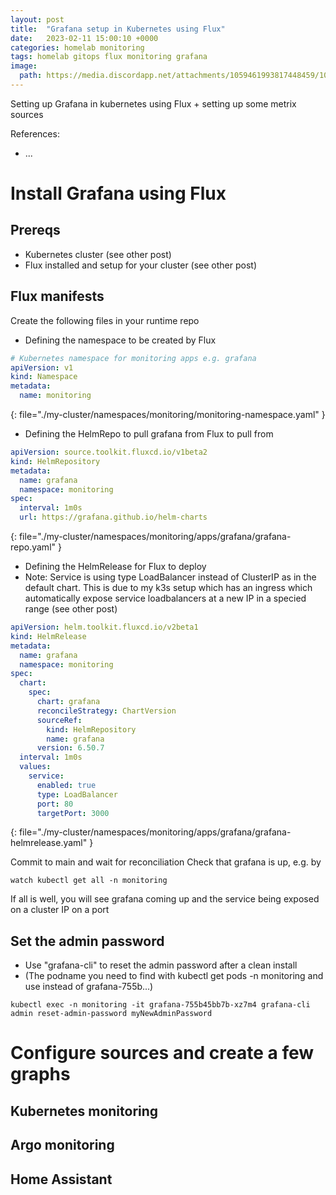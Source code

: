 ```yaml
---
layout: post
title:  "Grafana setup in Kubernetes using Flux"
date:   2023-02-11 15:00:10 +0000
categories: homelab monitoring
tags: homelab gitops flux monitoring grafana
image:
  path: https://media.discordapp.net/attachments/1059461993817448459/1072817422555418694/Fredrik999_djungle_party_d1c37ca1-d3b6-4445-b321-b4d802431346.png
---
```

Setting up Grafana in kubernetes using Flux + setting up some metrix sources

References:
* ...

# Install Grafana using Flux
## Prereqs
* Kubernetes cluster (see other post)
* Flux installed and setup for your cluster (see other post)

## Flux manifests
Create the following files in your runtime repo
* Defining the namespace to be created by Flux
```yaml
# Kubernetes namespace for monitoring apps e.g. grafana
apiVersion: v1
kind: Namespace
metadata:
  name: monitoring
```
{: file="./my-cluster/namespaces/monitoring/monitoring-namespace.yaml" }

* Defining the HelmRepo to pull grafana from Flux to pull from
```yaml
apiVersion: source.toolkit.fluxcd.io/v1beta2
kind: HelmRepository
metadata:
  name: grafana
  namespace: monitoring
spec:
  interval: 1m0s
  url: https://grafana.github.io/helm-charts
```
{: file="./my-cluster/namespaces/monitoring/apps/grafana/grafana-repo.yaml" }

* Defining the HelmRelease for Flux to deploy
* Note: Service is using type LoadBalancer instead of ClusterIP as in the default chart. This is due to my k3s setup which has an ingress which automatically expose service loadbalancers at a new IP in a specied range (see other post)
```yaml
apiVersion: helm.toolkit.fluxcd.io/v2beta1
kind: HelmRelease
metadata:
  name: grafana
  namespace: monitoring
spec:
  chart:
    spec:
      chart: grafana
      reconcileStrategy: ChartVersion
      sourceRef:
        kind: HelmRepository
        name: grafana
      version: 6.50.7
  interval: 1m0s
  values:
    service:
      enabled: true
      type: LoadBalancer
      port: 80
      targetPort: 3000
```
{: file="./my-cluster/namespaces/monitoring/apps/grafana/grafana-helmrelease.yaml" }


Commit to main and wait for reconciliation
Check that grafana is up, e.g. by
```shell
watch kubectl get all -n monitoring
```
If all is well, you will see grafana coming up and the service being exposed on a cluster IP on a port

## Set the admin password
* Use "grafana-cli" to reset the admin password after a clean install
* (The podname you need to find with kubectl get pods -n monitoring and use instead of grafana-755b...)
```shell
kubectl exec -n monitoring -it grafana-755b45bb7b-xz7m4 grafana-cli admin reset-admin-password myNewAdminPassword
```

# Configure sources and create a few graphs
## Kubernetes monitoring
## Argo monitoring
## Home Assistant